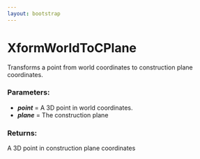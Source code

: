 ```yaml
---
layout: bootstrap
---
```


# XformWorldToCPlane

Transforms a point from world coordinates to construction plane coordinates.
          

### Parameters:

- ***point*** = A 3D point in world coordinates.
- ***plane*** = The construction plane
        

### Returns:


A 3D point in construction plane coordinates
        



